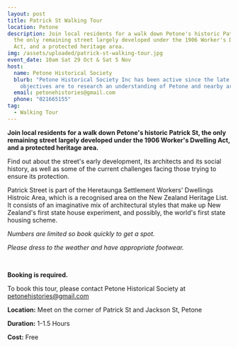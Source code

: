 ```yaml
---
layout: post
title: Patrick St Walking Tour
location: Petone
description: Join local residents for a walk down Petone's historic Patrick St,
  the only remaining street largely developed under the 1906 Worker's Dwelling
  Act, and a protected heritage area.
img: /assets/uploaded/patrick-st-walking-tour.jpg
event_date: 10am Sat 29 Oct & Sat 5 Nov
host:
  name: Petone Historical Society
  blurb: "Petone Historical Society Inc has been active since the late 1980s. Its
    objectives are to research an understanding of Petone and nearby areas. "
  email: petonehistories@gmail.com
  phone: "021665155"
tag:
  - Walking Tour
---
```

**Join local residents for a walk down Petone's historic Patrick St, the only remaining street largely developed under the 1906 Worker's Dwelling Act, and a protected heritage area.**

Find out about the street's early development, its architects and its social history, as well as some of the current challenges facing those trying to ensure its protection.

Patrick Street is part of the Heretaunga Settlement Workers' Dwellings Histroic Area, which is a recognised area on the New Zealand Heritage List. It consists of an imaginative mix of architectural styles that make up New Zealand's first state house experiment, and possibly, the world's first state housing scheme.

*Numbers are limited so book quickly to get a spot.*

*Please dress to the weather and have appropriate footwear.*

<br>

**Booking is required.**

To book this tour, please contact Petone Historical Society at [petonehistories@gmail.com](mailto:petonehistories@gmail.com)

**Location:** Meet on the corner of Patrick St and Jackson St, Petone

**Duration:** 1-1.5 Hours

**Cost:** Free